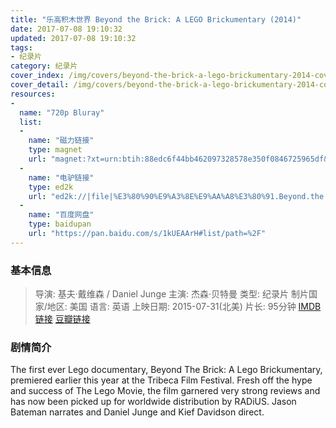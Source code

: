 ```yaml
---
title: "乐高积木世界 Beyond the Brick: A LEGO Brickumentary (2014)"
date: 2017-07-08 19:10:32
updated: 2017-07-08 19:10:32
tags:
- 纪录片
category: 纪录片
cover_index: /img/covers/beyond-the-brick-a-lego-brickumentary-2014-cover-index.jpg
cover_detail: /img/covers/beyond-the-brick-a-lego-brickumentary-2014-cover-detail.jpg
resources:
-
  name: "720p Bluray"
  list:
  -
    name: "磁力链接"
    type: magnet
    url: "magnet:?xt=urn:btih:88edc6f44bb462097328578e350f0846725965df&tr=http://tracker.openbittorrent.com/announce&tr=udp://tracker.openbittorrent.com:80/announce&tr=udp://tr.cili001.com:6666/announce&tr=http://tracker.publicbt.com/announce&tr=udp://open.demonii.com:1337&tr=udp://tracker.opentrackr.org:1337/announce&tr=http://tr.cili001.com:6666/announce"
  -
    name: "电驴链接"
    type: ed2k
    url: "ed2k://|file|%E3%80%90%E9%A3%8E%E9%AA%A8%E3%80%91.Beyond.the.Brick.A.LEGO.Brickumentary.2014.720p.BluRay.x264.AAC.mp4|1034701488|5b6844738ed6a336b7f8ceaa35edefd8|h=4mi2fcceolo5vqsdiomchnvzjlvbvbge|/"
  -
    name: "百度网盘"
    type: baidupan
    url: "https://pan.baidu.com/s/1kUEAArH#list/path=%2F"
---
```


### 基本信息

>导演: 基夫·戴维森 / Daniel Junge
主演: 杰森·贝特曼
类型: 纪录片
制片国家/地区: 美国
语言: 英语
上映日期: 2015-07-31(北美)
片长: 95分钟
[IMDB 链接](http://www.imdb.com/title/tt3214286)
[豆瓣链接](https://movie.douban.com/subject/25897206/)

### 剧情简介

The first ever Lego documentary, Beyond The Brick: A Lego Brickumentary, premiered earlier this year at the Tribeca Film Festival. Fresh off the hype and success of The Lego Movie, the film garnered very strong reviews and has now been picked up for worldwide distribution by RADiUS. Jason Bateman narrates and Daniel Junge and Kief Davidson direct.

